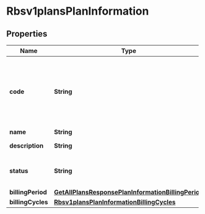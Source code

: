 
# Rbsv1plansPlanInformation

## Properties
Name | Type | Description | Notes
------------ | ------------- | ------------- | -------------
**code** | **String** | Plan code is an optional field, If not provided system generates and assign one  |  [optional]
**name** | **String** | Plan name  | 
**description** | **String** | Plan description  |  [optional]
**status** | **String** | Plan Status:  - &#x60;DRAFT&#x60;  - &#x60;ACTIVE&#x60; (default)  |  [optional]
**billingPeriod** | [**GetAllPlansResponsePlanInformationBillingPeriod**](GetAllPlansResponsePlanInformationBillingPeriod.md) |  |  [optional]
**billingCycles** | [**Rbsv1plansPlanInformationBillingCycles**](Rbsv1plansPlanInformationBillingCycles.md) |  |  [optional]



